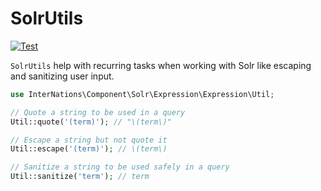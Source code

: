 # SolrUtils

[![Test](https://github.com/InterNations/SolrUtils/actions/workflows/tests.yaml/badge.svg)](https://github.com/InterNations/SolrUtils/actions/workflows/tests.yaml)

`SolrUtils` help with recurring tasks when working with Solr like escaping and sanitizing user input.

```php
use InterNations\Component\Solr\Expression\Expression\Util;

// Quote a string to be used in a query
Util::quote('(term)'); // "\(term\)"

// Escape a string but not quote it
Util::escape('(term)'); // \(term\)

// Sanitize a string to be used safely in a query
Util::sanitize('term'); // term
```
